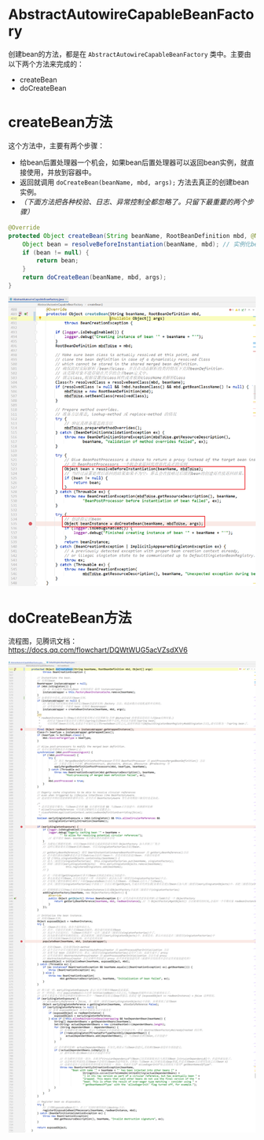 # AbstractAutowireCapableBeanFactory

创建bean的方法，都是在 `AbstractAutowireCapableBeanFactory` 类中。主要由以下两个方法来完成的：

- createBean 
- doCreateBean





# createBean方法

这个方法中，主要有两个步骤：

- 给bean后置处理器一个机会，如果bean后置处理器可以返回bean实例，就直接使用，并放到容器中。
- 返回就调用 `doCreateBean(beanName, mbd, args);` 方法去真正的创建bean实例。
- *（下面方法把各种校验、日志、异常控制全都忽略了。只留下最重要的两个步骤）*

```java
@Override
protected Object createBean(String beanName, RootBeanDefinition mbd, @Nullable Object[] args) {
    Object bean = resolveBeforeInstantiation(beanName, mbd); // 实例化bean之前的处理器
    if (bean != null) {
        return bean;
    }
	return doCreateBean(beanName, mbd, args);
}
```

![image-20210819142815798](images/image-20210819142815798.png)







# doCreateBean方法

流程图，见腾讯文档：https://docs.qq.com/flowchart/DQWtWUG5acVZsdXV6

![image-20210819153723913](images/image-20210819153723913.png)

